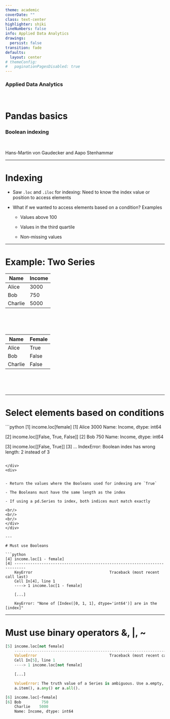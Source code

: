 ```yaml
---
theme: academic
coverDate: ""
class: text-center
highlighter: shiki
lineNumbers: false
info: Applied Data Analytics
drawings:
  persist: false
transition: fade
defaults:
  layout: center
# themeConfig:
#   paginationPagesDisabled: true
---
```


### Applied Data Analytics

<br/>

# Pandas basics

### Boolean indexing

<br/>

Hans-Martin von Gaudecker and Aapo Stenhammar

---

# Indexing

- Saw `.loc` and `.iloc` for indexing: Need to know the index value or position to access elements

- What if we wanted to access elements based on a condition? Examples

  - Values above 100

  - Values in the third quartile

  - Non-missing values

---

# Example: Two Series

<div class="grid grid-cols-2 gap-20">
<div>

| Name    | Income |
| ------- | ------ |
| Alice   | 3000   |
| Bob     | 750    |
| Charlie | 5000   |

<br/>
<br/>
<br/>
</div>
<div>

| Name    | Female |
| ------- | ------ |
| Alice   | True   |
| Bob     | False  |
| Charlie | False  |

<br/>
<br/>
<br/>
</div>
</div>

---

# Select elements based on conditions


<div class="grid grid-cols-2 gap-4">
<div>
```python
[1] income.loc[female]
[1] Alice    3000
    Name: Income, dtype: int64


[2] income.loc[[False, True, False]]
[2] Bob      750
    Name: Income, dtype: int64

[3] income.loc[[False, True]]
[3] ...
    IndexError: Boolean index has wrong
    length: 2 instead of 3
```

</div>
<div>


- Return the values where the Booleans used for indexing are `True`

- The Booleans must have the same length as the index

- If using a pd.Series to index, both indices must match exactly

<br/>
<br/>
<br/>
</div>
</div>

---

# Must use Booleans

```python
[4] income.loc[1 - female]
[4] ---------------------------------------------------------------------------
    KeyError                                  Traceback (most recent call last)
    Cell In[4], line 1
    ----> 1 income.loc[1 - female]

    [...]

    KeyError: "None of [Index([0, 1, 1], dtype='int64')] are in the [index]"
```

---


# Must use binary operators &, |, ~

```python
[5] income.loc[not female]
    ---------------------------------------------------------------------------
    ValueError                                Traceback (most recent call last)
    Cell In[5], line 1
    ----> 1 income.loc[not female]

    [...]

    ValueError: The truth value of a Series is ambiguous. Use a.empty, a.bool(),
    a.item(), a.any() or a.all().

[6] income.loc[~female]
[6] Bob         750
    Charlie    5000
    Name: Income, dtype: int64
```
